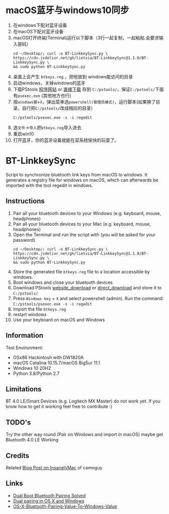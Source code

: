 # macOS蓝牙与windows10同步
1. 在windows下配对蓝牙设备
2. 在macOS下配对蓝牙设备
3. macOS打开终端(Terminal)运行以下脚本（3行一起复制，一起粘贴.会要求输入密码）
   ```
   cd ~/Desktop/; curl -o BT-LinkkeySync.py \
   https://cdn.jsdelivr.net/gh/lietxia/BT-LinkkeySync@1.1.0/BT-LinkkeySync.py \
   && sudo python BT-LinkkeySync.py
   ```
4. 桌面上会产生 `btkeys.reg` ，把他放到 windows能访问的目录
5. 启动windows，关掉windows的蓝牙
6. 下载PStools [程序网站](https://docs.microsoft.com/sysinternals/downloads/psexec) or [直接下载](https://download.sysinternals.com/files/PSTools.zip)
   存到 `C:/pstools/`，保证`C:/pstools/`下面有`psexec.exe` (其他地方也行)
7. 按`windows键`+`X`，弹出菜单选`powershell(管理员模式)`，运行脚本(如果换了目录，自行把`C:/pstools/`改成相应的目录）
   ```
   C:/pstools/psexec.exe -s -i regedit
   ```
8. 选`文件`->`导入`把`btkeys.reg`导入进去
9.  重启win10
10. 打开蓝牙，你的蓝牙设备就能在双系统愉快的玩耍了。

# BT-LinkkeySync
Script to synchronize bluetooth link keys from macOS to windows.
It generates a registry file for windows on macOS, which can afterwards be imported with the tool regedit in windows.

## Instructions
1. Pair all your bluetooth devices to your Windows (e.g. keyboard, mouse, headphones)
2. Pair all your bluetooth devices to your Mac (e.g. keyboard, mouse, headphones)
3. Open the Terminal and run the script with (you will be asked for your password)
   ```
   cd ~/Desktop/; curl -o BT-LinkkeySync.py \
   https://cdn.jsdelivr.net/gh/lietxia/BT-LinkkeySync@1.1.0/BT-LinkkeySync.py \
   && sudo python BT-LinkkeySync.py
   ```
4. Store the generated file `btkeys.reg` file to a location accessible by windows.
5. Boot windows and close your bluetooth devices
6. Download PStools [website_download](https://docs.microsoft.com/sysinternals/downloads/psexec) or [direct_download](https://download.sysinternals.com/files/PSTools.zip)
   and store it to `C:/pstools/`
7. Press `Windows key` + `X` and select powershell (admin). Run the command:
   `C:/pstools/psexec.exe -s -i regedit`
8. Import the file `btkeys.reg`
9.  restart windows
10. Use your keyboard on macOS and Windows

## Information
Test Environment:

* OSx86 Hackintosh with DW1820A
* macOS Catalina 10.15.7/macOS BigSur 11.1
* Windows 10 20H2
* Python 3.8/Python 2.7

## Limitations
BT 4.0 LE/Smart Devices (e.g. Logitech MX Master) do not work yet.
If you know how to get it working feel free to contribute :)

## TODO's
Try the other way round (Pair on Windows and import in macOS) maybe get Bluetooth 4.0 LE Working

## Credits
Related [Blog Post on InsanelyMac](http://www.insanelymac.com/forum/topic/268837-dual-boot-bluetooth-pairing-solved/) of camoguy

## Links
* [Dual Boot Bluetooth Pairing Solved](http://www.insanelymac.com/forum/topic/268837-dual-boot-bluetooth-pairing-solved/)
* [Dual pairing in OS X and Windows](https://discussions.apple.com/thread/3113227?start=0&tstart=0)
* [OS-X-Bluetooth-Pairing-Value-To-Windows-Value](https://github.com/Soorma07/OS-X-Bluetooth-Pairing-Value-To-Windows-Value)
